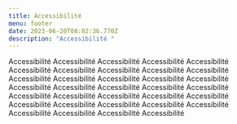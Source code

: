 ```yaml
---
title: Accessibilité
menu: footer
date: 2023-06-20T08:02:36.770Z
description: "Accessibilité "
---
```

Accessibilité Accessibilité Accessibilité Accessibilité Accessibilité Accessibilité Accessibilité Accessibilité Accessibilité Accessibilité Accessibilité Accessibilité Accessibilité Accessibilité Accessibilité Accessibilité Accessibilité Accessibilité Accessibilité Accessibilité Accessibilité Accessibilité Accessibilité Accessibilité Accessibilité Accessibilité Accessibilité Accessibilité Accessibilité Accessibilité Accessibilité Accessibilité Accessibilité Accessibilité